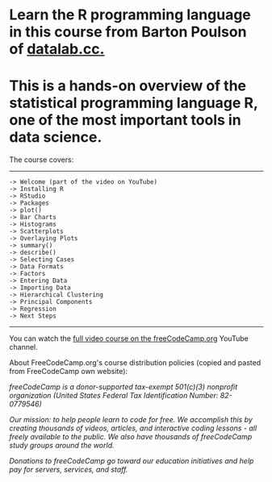 # Learn the R programming language in this course from Barton Poulson of [datalab.cc.](https://datalab.cc/#welcome/ready) 
# This is a hands-on overview of the statistical programming language R, one of the most important tools in data science.

The course covers:

----------------------------------------------
    -> Welcome (part of the video on YouTube)
    -> Installing R
    -> RStudio
    -> Packages
    -> plot()
    -> Bar Charts
    -> Histograms
    -> Scatterplots
    -> Overlaying Plots
    -> summary()
    -> describe()
    -> Selecting Cases
    -> Data Formats
    -> Factors
    -> Entering Data
    -> Importing Data
    -> Hierarchical Clustering
    -> Principal Components
    -> Regression
    -> Next Steps
----------------------------------------------

You can watch the [full video course on the freeCodeCamp.org](https://www.youtube.com/watch?v=_V8eKsto3Ug) YouTube channel.

About FreeCodeCamp.org's course distribution policies (copied and pasted from FreeCodeCamp own website):

_freeCodeCamp is a donor-supported tax-exempt 501(c)(3) nonprofit organization (United States Federal Tax Identification Number: 82-0779546)_

_Our mission: to help people learn to code for free. We accomplish this by creating thousands of videos, articles, and interactive coding lessons - all freely available to the public. We also have thousands of freeCodeCamp study groups around the world._

_Donations to freeCodeCamp go toward our education initiatives and help pay for servers, services, and staff._
